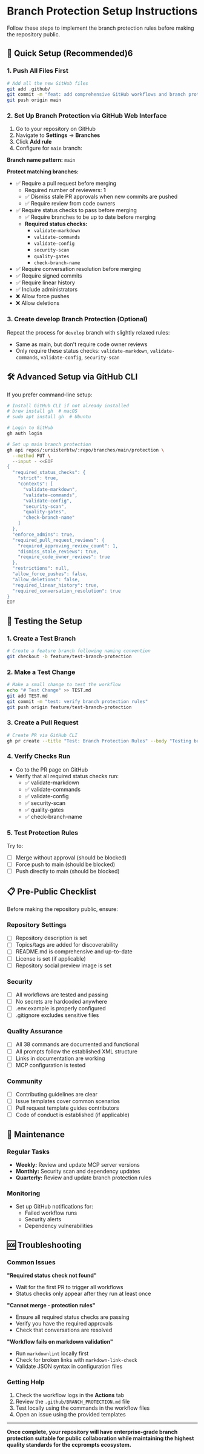 # Branch Protection Setup Instructions

Follow these steps to implement the branch protection rules before making the repository public.

## 🚀 Quick Setup (Recommended)6

### 1. Push All Files First

```bash
# Add all the new GitHub files
git add .github/
git commit -m "feat: add comprehensive GitHub workflows and branch protection setup"
git push origin main
```

### 2. Set Up Branch Protection via GitHub Web Interface

1. Go to your repository on GitHub
2. Navigate to **Settings** → **Branches**
3. Click **Add rule**
4. Configure for `main` branch:

**Branch name pattern:** `main`

**Protect matching branches:**

- ✅ Require a pull request before merging
  - Required number of reviewers: **1**
  - ✅ Dismiss stale PR approvals when new commits are pushed
  - ✅ Require review from code owners
- ✅ Require status checks to pass before merging
  - ✅ Require branches to be up to date before merging
  - **Required status checks:**
    - `validate-markdown`
    - `validate-commands`
    - `validate-config`
    - `security-scan`
    - `quality-gates`
    - `check-branch-name`
- ✅ Require conversation resolution before merging
- ✅ Require signed commits
- ✅ Require linear history
- ✅ Include administrators
- ❌ Allow force pushes
- ❌ Allow deletions

### 3. Create develop Branch Protection (Optional)

Repeat the process for `develop` branch with slightly relaxed rules:

- Same as main, but don't require code owner reviews
- Only require these status checks: `validate-markdown`, `validate-commands`, `validate-config`, `security-scan`

## 🛠️ Advanced Setup via GitHub CLI

If you prefer command-line setup:

```bash
# Install GitHub CLI if not already installed
# brew install gh  # macOS
# sudo apt install gh  # Ubuntu

# Login to GitHub
gh auth login

# Set up main branch protection
gh api repos/:ursisterbtw/:repo/branches/main/protection \
  --method PUT \
  --input - <<EOF
{
  "required_status_checks": {
    "strict": true,
    "contexts": [
      "validate-markdown",
      "validate-commands",
      "validate-config",
      "security-scan",
      "quality-gates",
      "check-branch-name"
    ]
  },
  "enforce_admins": true,
  "required_pull_request_reviews": {
    "required_approving_review_count": 1,
    "dismiss_stale_reviews": true,
    "require_code_owner_reviews": true
  },
  "restrictions": null,
  "allow_force_pushes": false,
  "allow_deletions": false,
  "required_linear_history": true,
  "required_conversation_resolution": true
}
EOF
```

## 🧪 Testing the Setup

### 1. Create a Test Branch

```bash
# Create a feature branch following naming convention
git checkout -b feature/test-branch-protection
```

### 2. Make a Test Change

```bash
# Make a small change to test the workflow
echo "# Test Change" >> TEST.md
git add TEST.md
git commit -m "test: verify branch protection rules"
git push origin feature/test-branch-protection
```

### 3. Create a Pull Request

```bash
# Create PR via GitHub CLI
gh pr create --title "Test: Branch Protection Rules" --body "Testing branch protection setup"
```

### 4. Verify Checks Run

- Go to the PR page on GitHub
- Verify that all required status checks run:
  - ✅ validate-markdown
  - ✅ validate-commands
  - ✅ validate-config
  - ✅ security-scan
  - ✅ quality-gates
  - ✅ check-branch-name

### 5. Test Protection Rules

Try to:

- [ ] Merge without approval (should be blocked)
- [ ] Force push to main (should be blocked)
- [ ] Push directly to main (should be blocked)

## 📋 Pre-Public Checklist

Before making the repository public, ensure:

### Repository Settings

- [ ] Repository description is set
- [ ] Topics/tags are added for discoverability
- [ ] README.md is comprehensive and up-to-date
- [ ] License is set (if applicable)
- [ ] Repository social preview image is set

### Security

- [ ] All workflows are tested and passing
- [ ] No secrets are hardcoded anywhere
- [ ] .env.example is properly configured
- [ ] .gitignore excludes sensitive files

### Quality Assurance

- [ ] All 38 commands are documented and functional
- [ ] All prompts follow the established XML structure
- [ ] Links in documentation are working
- [ ] MCP configuration is tested

### Community

- [ ] Contributing guidelines are clear
- [ ] Issue templates cover common scenarios
- [ ] Pull request template guides contributors
- [ ] Code of conduct is established (if applicable)

## 🔧 Maintenance

### Regular Tasks

- **Weekly:** Review and update MCP server versions
- **Monthly:** Security scan and dependency updates
- **Quarterly:** Review and update branch protection rules

### Monitoring

- Set up GitHub notifications for:
  - Failed workflow runs
  - Security alerts
  - Dependency vulnerabilities

## 🆘 Troubleshooting

### Common Issues

**"Required status check not found"**

- Wait for the first PR to trigger all workflows
- Status checks only appear after they run at least once

**"Cannot merge - protection rules"**

- Ensure all required status checks are passing
- Verify you have the required approvals
- Check that conversations are resolved

**"Workflow fails on markdown validation"**

- Run `markdownlint` locally first
- Check for broken links with `markdown-link-check`
- Validate JSON syntax in configuration files

### Getting Help

1. Check the workflow logs in the **Actions** tab
2. Review the `.github/BRANCH_PROTECTION.md` file
3. Test locally using the commands in the workflow files
4. Open an issue using the provided templates

---

**Once complete, your repository will have enterprise-grade branch protection suitable for public collaboration while maintaining the highest quality standards for the ccprompts ecosystem.**
